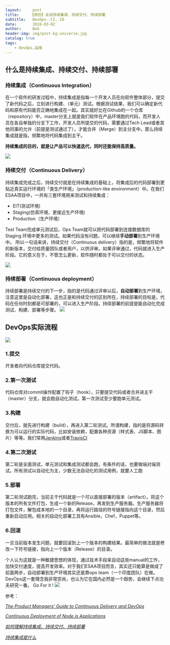 ```yaml
---
layout:     post
title:     【原创】谈谈持续集成、持续交付、持续部署
subtitle:   DevOps--CI, CD
date:       2018-03-02
author:     Bob
header-img: img/post-bg-universe.jpg
catalog: true
tags:
    - DevOps,运维
---
```

## 什么是持续集成、持续交付、持续部署

### 持续集成（Continuous Integration）
在一个软件的研发过程中，持续集成是指每一个开发人员在向软件整体部分，提交了新代码之后，立刻进行构建、（单元）测试。根据测试结果，我们可以确定新代码和原有代码能否正确地集成在一起。其实就好比在Github的一个仓库（repository）中，master分支上就是我们软件在产品环境跑的代码，而开发人员在各自单独的分支下工作，开发人员所提交的代码，需要通过Tech Lead或者其他同事的允许（前提是测试通过了），才能合并（Merge）到主分支中。那么持续集成就是指，频繁地将代码集成到主干。

**持续集成的目的，就是让产品可以快速迭代，同时还能保持高质量。**

![](https://ws4.sinaimg.cn/large/006tKfTcgy1fpx72g3hntj30k008taa7.jpg)

### 持续交付（Continuous Delivery）

持续集成完成之后，持续交付就是在持续集成的基础上，将集成后的代码部署到更贴近真实运行环境的「类生产环境」（production-like environment）中。在我们ESAA项目中，一共有三套环境用来测试和持续集成：

* EIT(测试环境)
* Staging(仿真环境，更接近生产环境)
* Production（生产环境）

Test Team完成单元测试后，Ops Team就可以把代码部署到连接数据库的 Staging 环境中更多的测试。如果代码没有问题，可以继续**手动部署**到生产环境中。
所以一句话来讲，持续交付（Continuous delivery）指的是，频繁地将软件的新版本，交付给质量团队或者用户，以供评审。如果评审通过，代码就进入生产阶段。它的意义在于，不管怎么更新，软件随时都处于可以交付的状态。

![](https://ws1.sinaimg.cn/large/006tKfTcgy1fpx7a98vrsj30rs0kkmy5.jpg)

### 持续部署（Continuous deployment）
持续部署是持续交付的下一步，指的是代码通过评审以后，**自动部署**到生产环境，注意这里是自动化部署，这也正是和持续交付的区别所在，持续部署的目标是，代码在任何时刻都是可部署的，可以进入生产阶段。持续部署的前提是能自动化完成测试、构建、部署等步骤。
![](https://ws1.sinaimg.cn/large/006tKfTcgy1fpx84orl52j30rs0kkmy5.jpg)
## DevOps实际流程
![](https://ws1.sinaimg.cn/large/006tKfTcgy1fpx8q3ull4j30h50a2gn3.jpg)
### 1.提交
开发者向代码仓库提交代码。
### 2.第一次测试
代码仓库对commit操作配置了钩子（hook），只要提交代码或者合并进主干（master）分支，就会跑自动化测试。第一次测试至少要跑单元测试。
### 3.构建
交付后，就先进行构建（build），再进入第二轮测试。所谓构建，指的是将源码转换为可以运行的实际代码，比如安装依赖，配置各种资源（样式表、JS脚本、图片）等等。我们常用[Jenkins](https://jenkins.io/)或者[TravisCI](https://travis-ci.com/)
### 4.第二次测试
第二轮是全面测试，单元测试和集成测试都会跑，有条件的话，也要做端对端测试。所有测试以自动化为主，少数无法自动化的测试用例，就要人工跑
### 5.部署
第二轮测试跑完，当前主干代码就是一个可以直接部署的版本（artifact）。将这个版本的所有文件打包，生成一个新的Release，再发到生产服务器。生产服务器将打包文件，解包成本地的一个目录，再将运行路径的符号链接指向这个目录，然后重新启动应用。相关的自动化部署工具有Ansible，Chef，Puppet等。
### 6.回滚
一旦当前版本发生问题，就要回滚到上一个版本的构建结果。最简单的做法就是修改一下符号链接，指向上一个版本（Release）的目录。

个人认为这就是一种敏捷思想的体现，通过技术手段来自动这些manual的工作，加快交付速度，提高开发效率。对于我们ESAA项目而言，其实还只能算是做成了前面两步，自动部署到生产环境其实还是靠ops team（一个印度团队）在做。DevOps这一套理念我非常崇尚，也认为它在国内必然是一个趋势，会继续下点功夫研究一番。
Go For it !
![](https://ws2.sinaimg.cn/large/006tKfTcgy1fpx96g5y1gj30de0hymy4.jpg)

参考：

[*The Product Managers’ Guide to Continuous Delivery and DevOps*](https://www.mindtheproduct.com/2016/02/what-the-hell-are-ci-cd-and-devops-a-cheatsheet-for-the-rest-of-us/)

[*Continuous Deployment of Node.js Applications*](https://blog.risingstack.com/continuous-deployment-of-node-js-applications/)

[*如何理解持续集成、持续交付、持续部署*](https://www.zhihu.com/question/23444990)

[*持续集成是什么*](http://www.ruanyifeng.com/blog/2015/09/continuous-integration.html)

